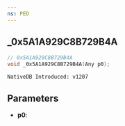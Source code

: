 ```yaml
---
ns: PED
---
```

## _0x5A1A929C8B729B4A

```c
// 0x5A1A929C8B729B4A
void _0x5A1A929C8B729B4A(Any p0);
```

```
NativeDB Introduced: v1207
```

## Parameters
* **p0**:
